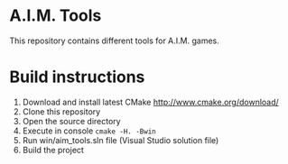 # A.I.M. Tools
This repository contains different tools for A.I.M. games.

# Build instructions
1. Download and install latest CMake http://www.cmake.org/download/
2. Clone this repository
3. Open the source directory
4. Execute in console `cmake -H. -Bwin`
5. Run win/aim_tools.sln file (Visual Studio solution file)
6. Build the project
